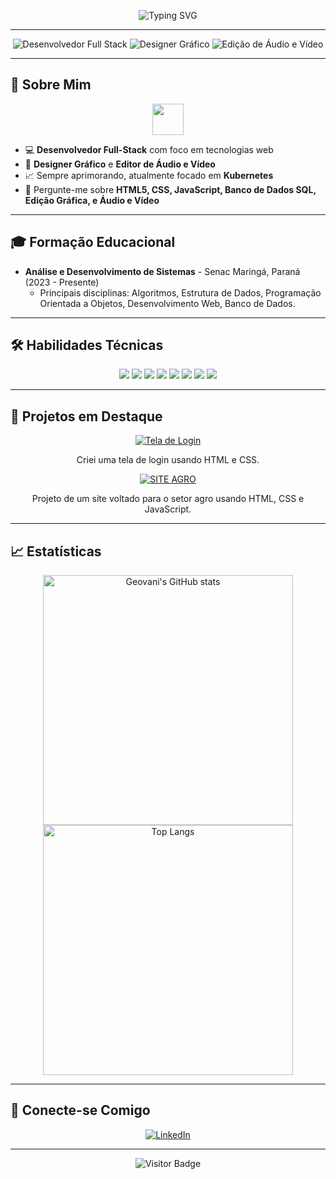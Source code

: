 <div align="center">

![Typing SVG](https://readme-typing-svg.herokuapp.com?font=Fira+Code&color=%2336BCF7&size=27&center=true&vCenter=true&lines=Bem-vindo+ao+meu+perfil!;Eu+sou+Geovani+Silva;Desenvolvedor+Full-Stack+e+Designer+Gráfico;Editor+de+Áudio+e+Vídeo;Apaixonado+por+Tecnologia!)

</div>

---

<div align="center">
  <img src="https://img.shields.io/badge/Desenvolvedor-Full--Stack-blue?style=for-the-badge" alt="Desenvolvedor Full Stack"/>
  <img src="https://img.shields.io/badge/Designer%20Gráfico-purple?style=for-the-badge" alt="Designer Gráfico"/>
  <img src="https://img.shields.io/badge/Edição%20de%20Áudio%20e%20Vídeo-red?style=for-the-badge" alt="Edição de Áudio e Vídeo"/>
</div>

---

## 🌟 Sobre Mim

<div align="center">
  <img src="https://media.giphy.com/media/26FPCXdkvDbKBbgOI/giphy.gif" width="50" height="50"/>
</div>

- 💻 **Desenvolvedor Full-Stack** com foco em tecnologias web
- 🎨 **Designer Gráfico** e **Editor de Áudio e Vídeo**
- 📈 Sempre aprimorando, atualmente focado em **Kubernetes**
- 💬 Pergunte-me sobre **HTML5, CSS, JavaScript, Banco de Dados SQL, Edição Gráfica, e Áudio e Vídeo**

---

## 🎓 Formação Educacional

- **Análise e Desenvolvimento de Sistemas** - Senac Maringá, Paraná (2023 - Presente)
  - Principais disciplinas: Algoritmos, Estrutura de Dados, Programação Orientada a Objetos, Desenvolvimento Web, Banco de Dados.

---

## 🛠️ Habilidades Técnicas

<div align="center">
  <img src="https://img.shields.io/badge/HTML5-%23E34F26.svg?style=for-the-badge&logo=html5&logoColor=white"/>
  <img src="https://img.shields.io/badge/CSS3-%231572B6.svg?style=for-the-badge&logo=css3&logoColor=white"/>
  <img src="https://img.shields.io/badge/JavaScript-%23F7DF1E.svg?style=for-the-badge&logo=javascript&logoColor=black"/>
  <img src="https://img.shields.io/badge/SQL-%2307405e.svg?style=for-the-badge&logo=sqlite&logoColor=white"/>
  <img src="https://img.shields.io/badge/PHP-%23777BB4.svg?style=for-the-badge&logo=php&logoColor=white"/>
  <img src="https://img.shields.io/badge/Adobe%20Photoshop-%230077B5.svg?style=for-the-badge&logo=adobephotoshop&logoColor=white"/>
  <img src="https://img.shields.io/badge/CorelDRAW-%23F8991D.svg?style=for-the-badge&logo=coreldraw&logoColor=white"/>
  <img src="https://img.shields.io/badge/Vegas%20Pro-%23FF4C4C.svg?style=for-the-badge&logo=sony&logoColor=white"/>
</div>

---

## 📂 Projetos em Destaque

<div align="center">
  <a href="https://github.com/GSSADS/Tela-de-login-">
    <img src="https://img.shields.io/badge/Tela%20de%20Login-%2307405e.svg?style=for-the-badge&logo=html5&logoColor=white" alt="Tela de Login"/>
  </a>
  <p>Criei uma tela de login usando HTML e CSS.</p>

  <a href="https://github.com/GSSADS/SiteAgro">
    <img src="https://img.shields.io/badge/SITE%20AGRO-%2336BCF7.svg?style=for-the-badge&logo=javascript&logoColor=white" alt="SITE AGRO"/>
  </a>
  <p>Projeto de um site voltado para o setor agro usando HTML, CSS e JavaScript.</p>
</div>

---

## 📈 Estatísticas

<div align="center">
  <img src="https://github-readme-stats.vercel.app/api?username=GSSADS&show_icons=true&theme=radical" alt="Geovani's GitHub stats" width="400"/>
  <img src="https://github-readme-stats.vercel.app/api/top-langs/?username=GSSADS&layout=compact&theme=radical" alt="Top Langs" width="400"/>
</div>

---

## 🤝 Conecte-se Comigo

<div align="center">
  <a href="https://www.linkedin.com/in/seu-usuario-linkedin">
    <img src="https://img.shields.io/badge/LinkedIn-%230077B5.svg?style=for-the-badge&logo=linkedin&logoColor=white" alt="LinkedIn"/>
  </a>
</div>

---

<div align="center">
  
![Visitor Badge](https://visitor-badge.laobi.icu/badge?page_id=GSSADS.profile)

</div>
